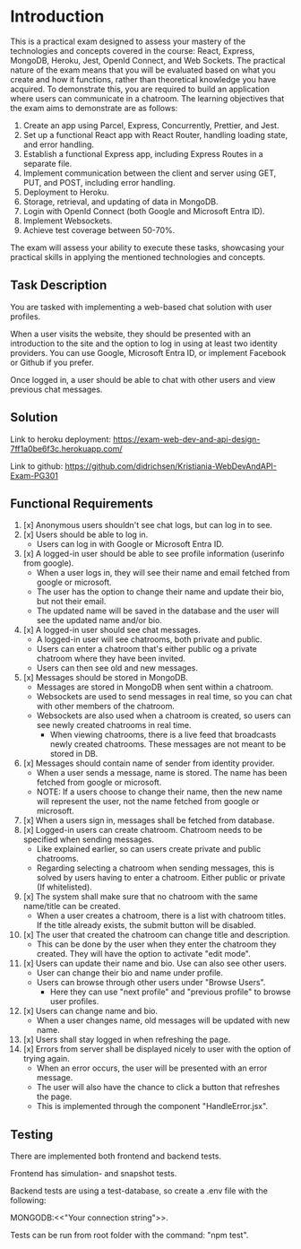 # **Introduction**

This is a practical exam designed to assess your mastery of the technologies and concepts covered in the course: React, Express, MongoDB, Heroku, Jest, OpenId Connect, and Web Sockets. The practical nature of the exam means that you will be evaluated based on what you create and how it functions, rather than theoretical knowledge you have acquired. To demonstrate this, you are required to build an application where users can communicate in a chatroom. The learning objectives that the exam aims to demonstrate are as follows:

1. Create an app using Parcel, Express, Concurrently, Prettier, and Jest.
2. Set up a functional React app with React Router, handling loading state, and error handling.
3. Establish a functional Express app, including Express Routes in a separate file.
4. Implement communication between the client and server using GET, PUT, and POST, including error handling.
5. Deployment to Heroku.
6. Storage, retrieval, and updating of data in MongoDB.
7. Login with OpenId Connect (both Google and Microsoft Entra ID).
8. Implement Websockets.
9. Achieve test coverage between 50-70%.
   
The exam will assess your ability to execute these tasks, showcasing your practical skills in applying the mentioned technologies and concepts.

## Task Description

You are tasked with implementing a web-based chat solution with user profiles. 

When a user visits the website, 
they should be presented with an introduction to the site and the option to log in using at least two identity providers. 
You can use Google, Microsoft Entra ID, or implement Facebook or Github if you prefer. 

Once logged in, a user should be able to chat with other users and view previous chat messages.

## **Solution** 

Link to heroku deployment: https://exam-web-dev-and-api-design-7ff1a0be6f3c.herokuapp.com/

Link to github: https://github.com/didrichsen/Kristiania-WebDevAndAPI-Exam-PG301

## **Functional Requirements**

1. [x] Anonymous users shouldn't see chat logs, but can log in to see.
2. [x] Users should be able to log in.
   - Users can log in with Google or Microsoft Entra ID.
3. [x] A logged-in user should be able to see profile information (userinfo from google).
   - When a user logs in, they will see their name and email fetched from google or microsoft.
   - The user has the option to change their name and update their bio, but not their email.
   - The updated name will be saved in the database and the user will see the updated name and/or bio.
4. [x] A logged-in user should see chat messages.
   - A logged-in user will see chatrooms, both private and public.
   - Users can enter a chatroom that's either public og a private chatroom where they have been invited.
   - Users can then see old and new messages.
5. [x] Messages should be stored in MongoDB.
   - Messages are stored in MongoDB when sent within a chatroom.
   - Websockets are used to send messages in real time, so you can chat with other members of the chatroom.
   - Websockets are also used when a chatroom is created, so users can see newly created chatrooms in real time.
     - When viewing chatrooms, there is a live feed that broadcasts newly created chatrooms. These messages are not meant to be stored in DB.
6. [x] Messages should contain name of sender from identity provider.
   - When a user sends a message, name is stored. The name has been fetched from google or microsoft.
   - NOTE: If a users choose to change their name, then the new name will represent the user, not the name fetched from google or microsoft.
7. [x] When a users sign in, messages shall be fetched from database.
8. [x] Logged-in users can create chatroom. Chatroom needs to be specified when sending messages.
   - Like explained earlier, so can users create private and public chatrooms.
   - Regarding selecting a chatroom when sending messages, this is solved by users having to enter a chatroom. Either public or private (If whitelisted).
9. [x] The system shall make sure that no chatroom with the same name/title can be created.
   - When a user creates a chatroom, there is a list with chatroom titles. If the title already exists, the submit button will be disabled.
10. [x] The user that created the chatroom can change title and description.
    - This can be done by the user when they enter the chatroom they created. They will have the option to activate "edit mode".
11. [x] Users can update their name and bio. Use can also see other users.
    - User can change their bio and name under profile.
    - Users can browse through other users under "Browse Users".
      - Here they can use "next profile" and "previous profile" to browse user profiles.
12. [x] Users can change name and bio.
    - When a user changes name, old messages will be updated with new name.
13. [x] Users shall stay logged in when refreshing the page.
14. [x] Errors from server shall be displayed nicely to user with the option of trying again.
    - When an error occurs, the user will be presented with an error message.
    - The user will also have the chance to click a button that refreshes the page.
    - This is implemented through the component "HandleError.jsx".

## **Testing**

There are implemented both frontend and backend tests.

Frontend has simulation- and snapshot tests.

Backend tests are using a test-database, so create a .env file with the following:

MONGODB:<<"Your connection string">>.

Tests can be run from root folder with the command: "npm test".
